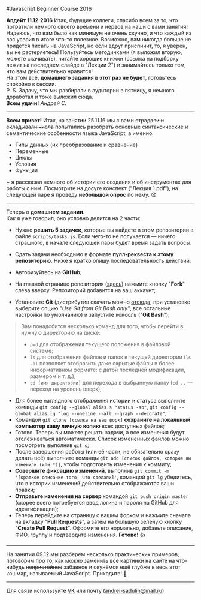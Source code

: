 #Javascript Beginner Course 2016

**Апдейт 11.12.2016**
Итак, будущие коллеги, спасибо всем за то, что потратили немного своего времени и нервов на наши с вами занятия! Надеюсь, что вам было как минимум не очень скучно, и что каждый из вас усвоил в итоге что-то полезное. Возможно, вам никогда больше не придется писать на JavaScript, но если вдруг приспичит, то, я уверен, вы не растеряетесь! Пользуйтесь методичками (я выложил вторую, можете скачивать), читайте хорошие книжки (ссылка на подборку лежит на последнем слайде в "Лекции 2") и занимайтесь только тем, что вам действительно нравится!  
На этом всё, **домашнего задания в этот раз не будет**, готовьтесь спокойно к сессии.  
P. S. Задачу, что мы разбирали в аудитории в пятницу, я немного доработал и тоже выложил сюда.  
**Всем удачи!** _Андрей С._

----------

**Всем привет!**
Итак, на занятии 25.11.16 мы с вами ~~страдали и складывали числа~~ попытались разобрать основные синтаксические и семантические особенности языка JavaScript, а именно:

 - Типы данных (их преобразование и сравнение)
 - Переменные
 - Циклы
 - Условия
 - Функции

\+ я рассказал немного об истории его создания и об инструментах для работы с ним. Посмотрите на досуге конспект ("Лекция 1.pdf"), на следующей паре я проведу **небольшой опрос** по нему. :anguished:

----------

Теперь о **домашнем задании**.  
Как я уже говорил, оно условно делится на 2 части:

 - Нужно **решить 5 задачек**, которые вы найдете в этом репозитории в файле `scripts/tasks.js`. Если чего-то не получается — ничего страшного, в начале следующей пары будет время задать вопросы.

 - Сдать задачи необходимо в формате **пулл-реквеста к этому репозиторию**. Ниже я кратко опишу последовательность действий:
 
  - Авторизуйтесь на **GitHub**;
  - На главной странице репозитория ([здесь](https://github.com/spanic/JavaScriptBeginnerCourse)) нажмите кнопку "**Fork**" слева вверху. Репозиторий добавится на ваш аккаунт;
  - Установите **Git** (дистрибутив скачать можно [отсюда](https://git-scm.com/downloads), при установке выберите опцию "_Use Git from Git Bash only"_, все остальные настройки по умолчанию) и запустите консоль ("**Git Bash**"); 
   > Вам понадобится несколько команд для того, чтобы перейти в нужную директорию на диске: 
   > - `pwd` для отображения текущего положения в файловой системе; 
   > - `ls` для отображения файлов и папок в текущей директории (`ls -al` позволяет отобразить даже скрытые файлы в более информативном формате: с датой последней модификации, размером и т. д.); 
   > - `cd [имя директории]` для перехода в выбранную папку (`cd ..` — переход на уровень вверх); 
  
  - Для более наглядного отображения истории и статуса выполните команды `git config --global alias.s "status -sb"`, `git config --global alias.lg "log --oneline --all --graph --decorate"`;
  - Командой `git clone [ссылка на ваш форк]` **сохраните на локальный компьютер вашу личную копию** всех доступных файлов; 
  - Готово. Теперь вы можете решать задачи, а все изменения будут отслеживаться автоматически. Список измененных файлов можно посмотреть выполнив `git s`;
  - После завершения работы (или её части, не обязательно сразу делать всё) выполните команды `git add [список файлов, которые вы изменили (или *)]`, чтобы подготовить изменения к коммиту;
  - **Совершите фиксацию изменений**, выполнив `git commit -m '[краткое описание того, что сделали]'`, командой `git lg` убедитесь, что в истории изменений действительно отображаются ваши правки;
  - **Отправьте изменения на сервер** командой `git push origin master` (скорее всего потребуется ввод логина и пароля на GitHub для идентификации);
  - Теперь перейдите на страницу с вашим форком и нажмите сначала на вкладку "**Pull Requests**", а затем на большую зеленую кнопку "**Create Pull Request**". Оформите его нормально, добавьте описание, ФИО, группу и подтвердите изменения. **Готово!** :thumbsup:

----------

На занятии 09.12 мы разберем несколько практических примеров, поговорим про то, как можно заменить все картинки на сайте на что-нибудь ~~непристойное~~ забавное и окунёмся ещё глубже в весь этот кошмар, называемый JavaScript. Приходите! :runner:

----------

Для связи используйте [VK](https://vk.com/sadulin) или почту (andrei-sadulin@mail.ru)
